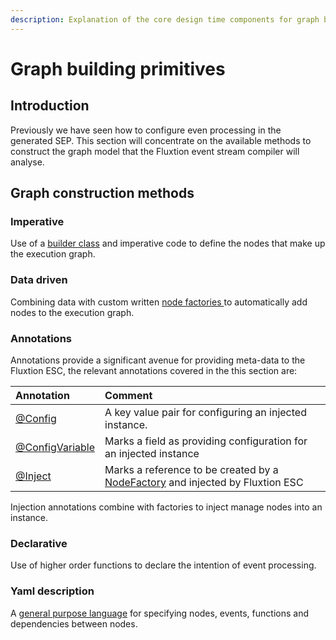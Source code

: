 ```yaml
---
description: Explanation of the core design time components for graph bhilding
---
```


# Graph building primitives

## Introduction

Previously we have seen how to configure even processing in the generated SEP. This section will concentrate on the available methods to construct the graph model that the Fluxtion event stream compiler will analyse. 

## Graph construction methods

### Imperative

Use of a [builder class](https://github.com/v12technology/fluxtion/blob/master/builder/src/main/java/com/fluxtion/api/node/SEPConfig.java) and imperative code to define the nodes that make up the execution graph.

### Data driven

Combining data with custom written [node factories ](https://github.com/v12technology/fluxtion/blob/master/builder/src/main/java/com/fluxtion/api/node/NodeFactory.java)to automatically add nodes to the execution graph.

### Annotations

Annotations provide a significant avenue for providing meta-data to the Fluxtion ESC, the relevant annotations covered in the this section are:

| Annotation | Comment |
| :--- | :--- |
| [@Config](https://github.com/v12technology/fluxtion/blob/master/builder/src/main/java/com/fluxtion/api/annotations/Config.java) | A key value pair for configuring an injected instance. |
| [@ConfigVariable](https://github.com/v12technology/fluxtion/blob/master/builder/src/main/java/com/fluxtion/api/annotations/ConfigVariable.java) | Marks a field as providing configuration for an injected instance |
| [@Inject](https://github.com/v12technology/fluxtion/blob/master/builder/src/main/java/com/fluxtion/api/annotations/Inject.java) | Marks a reference to be created by a [NodeFactory](https://github.com/v12technology/fluxtion/blob/master/builder/src/main/java/com/fluxtion/api/node/NodeFactory.java) and injected by Fluxtion ESC |

Injection annotations combine with factories to inject manage nodes into an instance.

### Declarative

Use of higher order functions to declare the intention of event processing. 

###  Yaml description

A [general purpose language](https://github.com/v12technology/fluxtion/blob/master/generator/src/main/java/com/fluxtion/creator/Creator.java) for specifying nodes, events, functions and dependencies between nodes.

